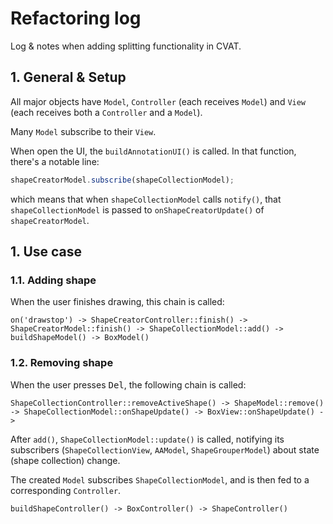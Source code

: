 # Refactoring log

Log & notes when adding splitting functionality in CVAT.

## 1. General & Setup

All major objects have `Model`, `Controller` (each receives `Model`) and `View` (each receives both a `Controller` and a `Model`).

Many `Model` subscribe to their `View`.

When open the UI, the `buildAnnotationUI()` is called. In that function, there's a notable line:

```js
shapeCreatorModel.subscribe(shapeCollectionModel);
```

which means that when `shapeCollectionModel` calls `notify()`, that `shapeCollectionModel` is passed to `onShapeCreatorUpdate()` of `shapeCreatorModel`.

## 1. Use case

### 1.1. Adding shape

When the user finishes drawing, this chain is called:

```text
on('drawstop') -> ShapeCreatorController::finish() -> ShapeCreatorModel::finish() -> ShapeCollectionModel::add() -> buildShapeModel() -> BoxModel()
```

### 1.2. Removing shape

When the user presses <kbd>Del</kbd>, the following chain is called:

```text
ShapeCollectionController::removeActiveShape() -> ShapeModel::remove() -> ShapeCollectionModel::onShapeUpdate() -> BoxView::onShapeUpdate() ->
```

After `add()`, `ShapeCollectionModel::update()` is called, notifying its subscribers (`ShapeCollectionView`, `AAModel`, `ShapeGrouperModel`) about state (shape collection) change.

The created `Model` subscribes `ShapeCollectionModel`, and is then fed to a corresponding `Controller`.

```text
buildShapeController() -> BoxController() -> ShapeController()
```
